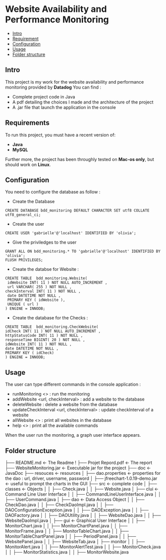 # Website Availability and Performance Monitoring
- [Intro](#intro)
- [Requirement](#requirements)
- [Configuration](#configuration)
- [Usage](#usage)
- [Folder structure](#folder-structure)

Intro
-----

This project is my work for the website availability and performance monitoring provided by **Datadog**
You can find : 
- Complete project code in Java
- A pdf detailing the choices I made and the architecture of the project 
- A .jar file that launch the application in the console

Requirements
------------

To run this project, you must have a recent version of:
- **Java**
- **MySQL**

Further more, the project has been throughly tested on **Mac-os only**, but should work on **Linux**.

Configuration
-------------

You need to configure the database as follow : 

- Create the Database
``` 
CREATE DATABASE bdd_monitoring DEFAULT CHARACTER SET utf8 COLLATE utf8_general_ci;
``` 
- Create the user 
``` 
CREATE USER 'gabrielle'@'localhost' IDENTIFIED BY 'olivia';
``` 
- Give the priviledges to the user
``` 
GRANT ALL ON bdd_monitoring.* TO 'gabrielle'@'localhost' IDENTIFIED BY 'olivia';
FLUSH PRIVILEGES;
``` 
- Create the databse for Website : 
``` 
CREATE TABLE  bdd_monitoring.Website(
 idWebsite INT( 11 ) NOT NULL AUTO_INCREMENT ,
 url VARCHAR( 255 ) NOT NULL ,
checkInterval INT( 11 ) NOT NULL ,
 date DATETIME NOT NULL ,
 PRIMARY KEY ( idWebsite ),
 UNIQUE ( url )
) ENGINE = INNODB;
``` 

- Create the database for the Checks : 
``` 
CREATE TABLE  bdd_monitoring.CheckWebsite(
idCheck INT( 11 ) NOT NULL AUTO_INCREMENT ,
httpStatusCode INT( 11 ) NOT NULL ,
responseTime BIGINT( 20 ) NOT NULL ,
idWebsite INT( 11 ) NOT NULL ,
date DATETIME NOT NULL ,
PRIMARY KEY ( idCheck)
) ENGINE = INNODB;
``` 

Usage
-------

The user can type different commands in the console application : 
- runMonitoring <> : run the monitoring 
- addWebsite <url, checkInterval> : add a website to the database
- deleteWebsite <url> : delete a website from the database
- updateCheckInterval <url, checkInterval> : update checkInterval of a website 
- allWebsite <> : print all websites in the database
- help <> : print all the available commands

When the user run the monitoring, a graph user interface appears.

Folder structure
----------------

├── README.md                       <- The Readme !
├── Projet Repord.pdf               <- The report
├── WebsiteMonitoring.jar           <- Executable jar for the project 
├── doc                             <- JavaDoc
├── resouces                        <- resources 
│   ├── dao.properties              <- properties for the dao : url, driver, username, password
│   ├── jfreechart-1.0.19-demo.jar  <- useful to prompt the charts in the GUI
├── src                             <- complete code
│   ├── classes                     <- Objects
│   │   ├── Check.java
│   │   ├── Website.java
│   ├── clui                       <- Command Line User Interface
│   │   ├── CommandLineUserInterface.java
│   │   ├── UserCommand.java
│   ├── dao                        <- Data Access Object 
│   │   ├── CheckDao.java
│   │   ├── CheckDaoImpl.java
│   │   ├── DAOConfigurationException.java
│   │   ├── DAOException.java
│   │   ├── DAOFactory.java
│   │   ├── DAOUtility.java
│   │   ├── WebsiteDao.java
│   │   ├── WebsiteDaoImpl.java
│   ├── gui                         <- Graphical User Interface
│   │   ├── MonitorChart.java
│   │   ├── MonitorChartPanel.java
│   │   ├── MonitorFrame.java
│   │   ├── MonitorTableChart.java
│   │   ├── MonitorTableChartPanel.java
│   │   ├── PeriodPanel.java
│   │   ├── WebsitePanel.java
│   │   ├── WebsiteTab.java
│   ├── monitor
│   │   ├── MonitorAlert.java
│   │   ├── MonitorAlertTest.java
│   │   ├── MonitorCheck.java
│   │   ├── MonitorStatistics.java 
│   │   ├── MonitorWebsite.java
